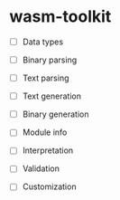 # wasm-toolkit

- [ ] Data types
- [ ] Binary parsing
- [ ] Text parsing
- [ ] Text generation
- [ ] Binary generation
- [ ] Module info
- [ ] Interpretation
- [ ] Validation
- [ ] Customization

